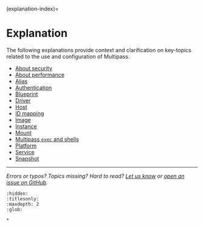 (explanation-index)=
# Explanation

The following explanations provide context and clarification on key-topics related to the use and configuration of Multipass. <!--- The following  was provided by @nielsenjared-->

- [About security](about-security)
- [About performance](about-performance)
- [Alias](alias)
- [Authentication](authentication)
- [Blueprint](blueprint)
- [Driver](driver)
- [Host](host)
- [ID mapping](id-mapping)
- [Image](image)
- [Instance](instance)
- [Mount](mount)
- [Multipass `exec` and shells](multipass-exec-and-shells)
- [Platform](platform)
- [Service](service)
- [Snapshot](snapshot)

--- 

*Errors or typos? Topics missing? Hard to read? <a href="https://docs.google.com/forms/d/e/1FAIpQLSd0XZDU9sbOCiljceh3rO_rkp6vazy2ZsIWgx4gsvl_Sec4Ig/viewform?usp=pp_url&entry.317501128=https://canonical.com/multipass/docs/explanation" target="_blank">Let us know</a> or <a href="https://github.com/canonical/multipass/issues/new/choose" target="_blank">open an issue on GitHub</a>.*


```{toctree}
:hidden:
:titlesonly:
:maxdepth: 2
:glob:

*

